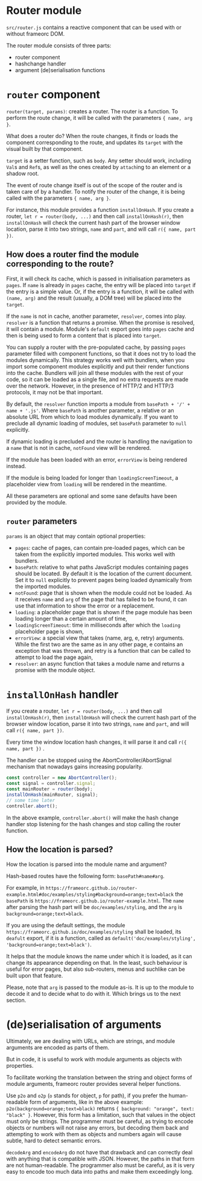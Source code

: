# Router module

`src/router.js` contains a reactive component that can be used with or without
frameorc DOM.

The router module consists of three parts:
- router component
- hashchange handler
- argument (de)serialisation functions

# `router` component

`router(target, params)`: creates a router. The router is a function. To perform
the route change, it will be called with the parameters `{ name, arg }`.

What does a router do? When the route changes, it finds or loads the component
corresponding to the route, and updates its `target` with the visual built by
that component.

`target` is a setter function, such as `body`. Any setter should work,
including `Val`s and `Ref`s, as well as the ones created by `attach`ing to
an element or a shadow root.

The event of route change itself is out of the scope of the router and is taken
care of by a handler. To notify the router of the change, it is being called
with the parameters `{ name, arg }`.

For instance, this module provides a function `installOnHash`. If you create a
router, `let r = router(body, ...)` and then call `installOnHash(r)`, then
`installOnHash` will check the current hash part of the browser window location,
parse it into two strings, `name` and `part`, and will call `r({ name, part })`.

## How does a router find the module corresponding to the route?

First, it will check its cache, which is passed in initialisation parameters as
`pages`. If `name` is already in `pages` cache, the entry will be placed into
`target` if the entry is a simple value. Or, if the entry is a function, it will
be called with `(name, arg)` and the result (usually, a DOM tree) will be placed
into the `target`.

If the `name` is not in cache, another parameter, `resolver`, comes into play.
`resolver` is a function that returns a promise. When the promise is resolved,
it will contain a module. Module's `default` export goes into `pages` cache and
then is being used to form a content that is placed into `target`.

You can supply a router with the pre-populated cache, by passing `pages`
parameter filled with component functions, so that it does not try to
load the modules dynamically. This strategy works well with bundlers, when you
import some component modules explicitly and put their render functions into the
cache. Bundlers will join all these modules with the rest of your code, so it
can be loaded as a single file, and no extra requests are made over the network.
However, in the presence of HTTP/2 and HTTP/3 protocols, it may not be that
important.

By default, the `resolver` function imports a module from
`basePath + '/' + name + '.js'`. Where `basePath` is another parameter,
a relative or an absolute URL from which to load modules dynamically. If you
want to preclude all dynamic loading of modules, set `basePath` parameter to
`null` explicitly.

If dynamic loading is precluded and the router is handling the navigation to a
`name` that is not in cache, `notFound` view will be rendered.

If the module has been loaded with an error, `errorView` is being rendered
instead.

If the module is being loaded for longer than `loadingScreenTimeout`,
a placeholder view from `loading` will be rendered in the meantime.

All these parameters are optional and some sane defaults have been provided by
the module.

## `router` parameters

`params` is an object that may contain optional properties:
- `pages`: cache of pages, can contain pre-loaded pages, which can be taken
  from the explicitly imported modules. This works well with bundlers.
- `basePath`: relative to what paths JavaScript modules containing pages
  should be located. By default it is the location of the current document.
  Set it to `null` explicitly to prevent pages being loaded dynamically from
  the imported modules.
- `notFound`: page that is shown when the module could not be loaded. As it
  receives `name` and `arg` of the page that has failed to be found, it can
  use that information to show the error or a replacement.
- `loading`: a placeholder page that is shown if the page module has been
  loading longer than a certain amount of time,
- `loadingScreenTimeout`: time in milliseconds after which the `loading`
  placeholder page is shown,
- `errorView`: a special view that takes (name, arg, e, retry) arguments.
  While the first two are the same as in any other page, e contains an
  exception that was thrown, and retry is a function that can be called
  to attempt to load the page again,
- `resolver`: an async function that takes a module name and returns a
  promise with the module object.

# `installOnHash` handler

If you create a router, `let r = router(body, ...)` and then call
`installOnHash(r)`, then `installOnHash` will check the current hash part of the
browser window location, parse it into two strings, `name` and `part`, and will
call `r({ name, part })`.

Every time the window location hash changes, it will parse it and call
`r({ name, part })` .

The handler can be stopped using the AbortController/AbortSignal mechanism
that nowadays gains increasing popularity.

```js
const controller = new AbortController();
const signal = controller.signal;
const mainRouter = router(body);
installOnHash(mainRouter, signal);
// some time later
controller.abort();
```

In the above example, `controller.abort()` will make the hash change handler
stop listening for the hash changes and stop calling the router function.


## How the location is parsed?

How the location is parsed into the module name and argument?

Hash-based routes have the following form: `basePath#name#arg`.

For example, in `https://frameorc.github.io/router-example.html#doc/examples/styling#background=orange;text=black`
the `basePath` is `https://frameorc.github.io/router-example.html`. The `name`
after parsing the hash part will be `doc/examples/styling`, and the `arg` is
`background=orange;text=black`.

If you are using the default settings, the module `https://frameorc.github.io/doc/examples/styling`
shall be loaded, its `deafult` export, if it is a function, called as
`default('doc/examples/styling', 'background=orange;text=black')`.

It helps that the module knows the name under which it is loaded, as it can
change its appearance depending on that. In the least, such behaviour is useful
for error pages, but also sub-routers, menus and suchlike can be built upon
that feature.

Please, note that `arg` is passed to the module as-is. It is up to the module
to decode it and to decide what to do with it. Which brings us to the next
section.

# (de)serialisation of arguments

Ultimately, we are dealing with URLs, which are strings, and module arguments
are encoded as parts of them.

But in code, it is useful to work with module arguments as objects with
properties.

To facilitate working the translation between the string and object forms of
module arguments, frameorc router provides several helper functions.

Use `p2o` and `o2p` (`o` stands for object, `p` for path), if you prefer the
human-readable form of arguments, like in the above example:
`p2o(background=orange;text=black)` returns
`{ background: "orange", text: "black" }`. However, this form has a limitation,
such that values in the object must only be strings. The programmer must be
careful, as trying to encode objects or numbers will not raise any errors, but
decoding them back and attempting to work with them as objects and numbers again
will cause subtle, hard to detect semantic errors.

`decodeArg` and `encodeArg` do not have that drawback and can correctly deal
with anything that is compatible with JSON. However, the paths in that form are
not human-readable. The programmer also must be careful, as it is very easy to
encode too much data into paths and make them exceedingly long.


